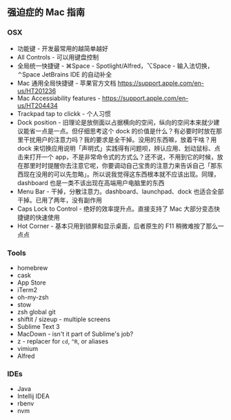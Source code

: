 ## 强迫症的 Mac 指南

### OSX

* 功能键 - 开发最常用的越简单越好
* All Controls - 可以用键盘控制
* 全局统一快捷键 - ⌘Space - Spotlight/Alfred，⌥Space - 输入法切换，⌃Space JetBrains IDE 的自动补全
* Mac 通用全局快捷键 - 苹果官方文档 https://support.apple.com/en-us/HT201236
* Mac Accessiability features - https://support.apple.com/en-us/HT204434
* Trackpad tap to clickk - 个人习惯
* Dock position - 旧理论是放侧面以占据横向的空间，纵向的空间本来就少建议能省一点是一点。但仔细思考这个 dock 的价值是什么？有必要时时放在那里干扰用户的注意力吗？我的要求是全干掉。没用的东西嘛，放着干啥？用 dock 来切换应用说明「声明式」实践得有问题呗，辨认应用、划动鼠标、点击来打开一个 app，不是非常命令式的方式么？还不说，不用到它的时候，放在那里时时提醒你去注意它呢，你要调动自己宝贵的注意力来告诉自己「那东西现在没用的可以先忽略」。所以说我觉得这东西根本就不应该出现。同理，dashboard 也是一类不该出现在高端用户电脑里的东西
* Menu Bar - 干掉，分散注意力。dashboard、launchpad、dock 也适合全部干掉。已用了两年，没有副作用
* Caps Lock to Control - 绝好的效率提升点。直接支持了 Mac 大部分变态快捷键的快速使用
* Hot Corner - 基本只用到锁屏和显示桌面，后者原生的 F11 稍微难按了那么一点点


### Tools 

* homebrew
* cask
* App Store
* iTerm2
* oh-my-zsh
* stow
* zsh global git
* shiftit / sizeup - multiple screens 
* Sublime Text 3
* MacDown - isn't it part of Sublime's job? 
* z - replacer for `cd`, `^R`, or aliases
* vimium
* Alfred 

### IDEs 

* Java
* Intellij IDEA
* rbenv
* nvm